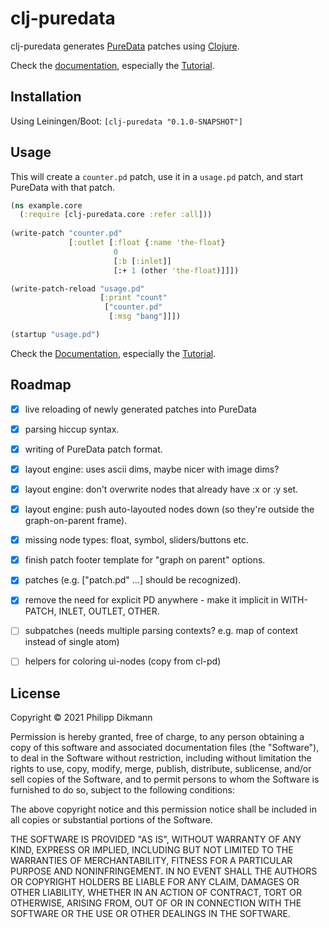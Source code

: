 # clj-puredata

clj-puredata generates [PureData](https://puredata.info/) patches using [Clojure](https://clojure.org/).

Check the [documentation](doc/intro.md), especially the [Tutorial](doc/tutorial.md).

## Installation

Using Leiningen/Boot: `[clj-puredata "0.1.0-SNAPSHOT"]`

## Usage

This will create a `counter.pd` patch, use it in a `usage.pd` patch, and start PureData with that patch.

```clojure
(ns example.core
  (:require [clj-puredata.core :refer :all]))
    
(write-patch "counter.pd"
             [:outlet [:float {:name 'the-float}
                       0
                       [:b [:inlet]]
                       [:+ 1 (other 'the-float)]]])

(write-patch-reload "usage.pd"
                    [:print "count"
                     ["counter.pd"
                      [:msg "bang"]]])

(startup "usage.pd")
```

Check the [Documentation](doc/intro.md), especially the [Tutorial](doc/tutorial.md).


## Roadmap

- [x] live reloading of newly generated patches into PureData
- [x] parsing hiccup syntax.
- [x] writing of PureData patch format.
- [x] layout engine: uses ascii dims, maybe nicer with image dims?
- [x] layout engine: don't overwrite nodes that already have :x or :y set.
- [x] layout engine: push auto-layouted nodes down (so they're outside the graph-on-parent frame).
- [x] missing node types: float, symbol, sliders/buttons etc.
- [x] finish patch footer template for "graph on parent" options.
- [x] patches (e.g. ["patch.pd" ...] should be recognized).
- [x] remove the need for explicit PD anywhere - make it implicit in WITH-PATCH, INLET, OUTLET, OTHER.
- [ ] subpatches (needs multiple parsing contexts? e.g. map of context instead of single atom)
- [ ] helpers for coloring ui-nodes (copy from cl-pd)


## License

Copyright © 2021 Philipp Dikmann

Permission is hereby granted, free of charge, to any person obtaining a copy of this software and associated documentation files (the "Software"), to deal in the Software without restriction, including without limitation the rights to use, copy, modify, merge, publish, distribute, sublicense, and/or sell copies of the Software, and to permit persons to whom the Software is furnished to do so, subject to the following conditions:

The above copyright notice and this permission notice shall be included in all copies or substantial portions of the Software.

THE SOFTWARE IS PROVIDED "AS IS", WITHOUT WARRANTY OF ANY KIND, EXPRESS OR IMPLIED, INCLUDING BUT NOT LIMITED TO THE WARRANTIES OF MERCHANTABILITY, FITNESS FOR A PARTICULAR PURPOSE AND NONINFRINGEMENT. IN NO EVENT SHALL THE AUTHORS OR COPYRIGHT HOLDERS BE LIABLE FOR ANY CLAIM, DAMAGES OR OTHER LIABILITY, WHETHER IN AN ACTION OF CONTRACT, TORT OR OTHERWISE, ARISING FROM, OUT OF OR IN CONNECTION WITH THE SOFTWARE OR THE USE OR OTHER DEALINGS IN THE SOFTWARE.
